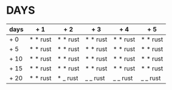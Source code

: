 # DAYS
 | days | + 1      | + 2      | + 3      | + 4      | + 5      |
 | ---- | -------- | -------- | -------- | -------- | -------  |
 | + 0  | * * rust | * * rust | * * rust | * * rust | * * rust |
 | + 5  | * * rust | * * rust | * * rust | * * rust | * * rust |
 | + 10 | * * rust | * * rust | * * rust | * * rust | * * rust |
 | + 15 | * * rust | * * rust | * * rust | * * rust | * * rust |
 | + 20 | * * rust | * _ rust | _ _ rust | _ _ rust | _ _ rust |
